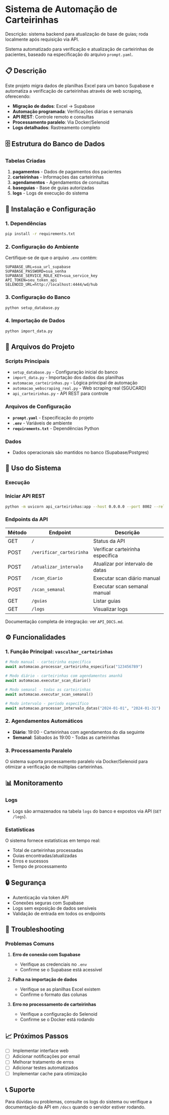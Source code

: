 # Sistema de Automação de Carteirinhas

Descrição: sistema backend para atualização de base de guias; roda localmente após requisição via API.

Sistema automatizado para verificação e atualização de carteirinhas de pacientes, baseado na especificação do arquivo `prompt.yaml`.

## 📋 Descrição

Este projeto migra dados de planilhas Excel para um banco Supabase e automatiza a verificação de carteirinhas através de web scraping, oferecendo:

- **Migração de dados**: Excel → Supabase
- **Automação programada**: Verificações diárias e semanais
- **API REST**: Controle remoto e consultas
- **Processamento paralelo**: Via Docker/Selenoid
- **Logs detalhados**: Rastreamento completo

## 🗄️ Estrutura do Banco de Dados

### Tabelas Criadas

1. **pagamentos** - Dados de pagamentos dos pacientes
2. **carteirinhas** - Informações das carteirinhas
3. **agendamentos** - Agendamentos de consultas
4. **baseguias** - Base de guias autorizadas
5. **logs** - Logs de execução do sistema

## 🚀 Instalação e Configuração

### 1. Dependências

```bash
pip install -r requirements.txt
```

### 2. Configuração do Ambiente

Certifique-se de que o arquivo `.env` contém:

```env
SUPABASE_URL=sua_url_supabase
SUPABASE_PASSWORD=sua_senha
SUPABASE_SERVICE_ROLE_KEY=sua_service_key
API_TOKEN=seu_token_api
SELENOID_URL=http://localhost:4444/wd/hub
```

### 3. Configuração do Banco

```bash
python setup_database.py
```

### 4. Importação de Dados

```bash
python import_data.py
```

## 📁 Arquivos do Projeto

### Scripts Principais

- `setup_database.py` - Configuração inicial do banco
- `import_data.py` - Importação dos dados das planilhas
- `automacao_carteirinhas.py` - Lógica principal de automação
- `automacao_webscraping_real.py` - Web scraping real (SGUCARD)
- `api_carteirinhas.py` - API REST para controle

### Arquivos de Configuração

- **`prompt.yaml`** - Especificação do projeto
- **`.env`** - Variáveis de ambiente
- **`requirements.txt`** - Dependências Python

### Dados

- Dados operacionais são mantidos no banco (Supabase/Postgres)

## 🔧 Uso do Sistema

### Execução

### Iniciar API REST

```bash
python -m uvicorn api_carteirinhas:app --host 0.0.0.0 --port 8002 --reload
```

### Endpoints da API

| Método | Endpoint | Descrição |
|--------|----------|-----------|
| GET | `/` | Status da API |
| POST | `/verificar_carteirinha` | Verificar carteirinha específica |
| POST | `/atualizar_intervalo` | Atualizar por intervalo de datas |
| POST | `/scan_diario` | Executar scan diário manual |
| POST | `/scan_semanal` | Executar scan semanal manual |
| GET | `/guias` | Listar guias |
| GET | `/logs` | Visualizar logs |

Documentação completa de integração: ver `API_DOCS.md`.

## ⚙️ Funcionalidades

### 1. Função Principal: `vasculhar_carteirinhas`

```python
# Modo manual - carteirinha específica
await automacao.processar_carteirinha_especifica("123456789")

# Modo diário - carteirinhas com agendamentos amanhã
await automacao.executar_scan_diario()

# Modo semanal - todas as carteirinhas
await automacao.executar_scan_semanal()

# Modo intervalo - período específico
await automacao.processar_intervalo_datas("2024-01-01", "2024-01-31")
```

### 2. Agendamentos Automáticos

- **Diário**: 19:00 - Carteirinhas com agendamentos do dia seguinte
- **Semanal**: Sábados às 19:00 - Todas as carteirinhas

### 3. Processamento Paralelo

O sistema suporta processamento paralelo via Docker/Selenoid para otimizar a verificação de múltiplas carteirinhas.

## 📊 Monitoramento

### Logs

- Logs são armazenados na tabela `logs` do banco e expostos via API
  (`GET /logs`).

### Estatísticas

O sistema fornece estatísticas em tempo real:

- Total de carteirinhas processadas
- Guias encontradas/atualizadas
- Erros e sucessos
- Tempo de processamento

## 🔒 Segurança

- Autenticação via token API
- Conexões seguras com Supabase
- Logs sem exposição de dados sensíveis
- Validação de entrada em todos os endpoints

## 🐛 Troubleshooting

### Problemas Comuns

1. **Erro de conexão com Supabase**
   - Verifique as credenciais no `.env`
   - Confirme se o Supabase está acessível

2. **Falha na importação de dados**
   - Verifique se as planilhas Excel existem
   - Confirme o formato das colunas

3. **Erro no processamento de carteirinhas**
   - Verifique a configuração do Selenoid
   - Confirme se o Docker está rodando

## 📈 Próximos Passos

- [ ] Implementar interface web
- [ ] Adicionar notificações por email
- [ ] Melhorar tratamento de erros
- [ ] Adicionar testes automatizados
- [ ] Implementar cache para otimização

## 📞 Suporte

Para dúvidas ou problemas, consulte os logs do sistema ou verifique a documentação da API em `/docs` quando o servidor estiver rodando.